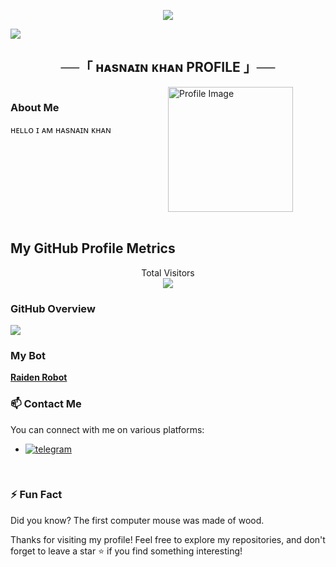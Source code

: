 <p align="center">
  <img src="https://readme-typing-svg.herokuapp.com?color=DC143C&center=true&lines=Welcome+to+My+GitHub+Profile;I+Am+Hasnain+khan;Thanks+For+Visit&width=600&height=180">
</p>

![](https://skillicons.dev/icons?i=python,vscode,linux,git,github,githubactions,flask,html,markdown,sqlite,mysql,postgres,redis)

<h2 align="center">
    ──「 ʜᴀsɴᴀɪɴ ᴋʜᴀɴ PROFILE 」──
</h2>

<div style="display: flex;">
  <div style="flex: 1;">
    <h3>About Me</h3>
    <p>
      ʜᴇʟʟᴏ ɪ ᴀᴍ ʜᴀsɴᴀɪɴ ᴋʜᴀɴ 
    </p>
  </div>
  <div style="flex: 1;">
    <img src="https://te.legra.ph/file/c3005d2ae64819522b556.jpg" width="200" alt="Profile Image">
  </div>
</div>

<br>

## My GitHub Profile Metrics

<p align="center"> 
  Total Visitors<br>
  <img src="https://profile-counter.glitch.me/hasnainkk-07/count.svg" />
</p>

### GitHub Overview

<a href="https://github.com/hasnainkk-07/github-readme-stats">
  <img src="https://denvercoder1-github-readme-stats.vercel.app/api/?username=hasnainkk-07 &show_icons=True&include_all_commits=True&count_private=True&theme=react&hide_border=True&bg_color=1F222E&title_color=F85D7F&icon_color=F8D866" />
</a>

### My Bot 
[**Raiden Robot**](https://t.me/Raiden_Robot)



### 📫 Contact Me

You can connect with me on various platforms:

- [![telegram](https://img.shields.io/badge/ʜᴀsɴᴀɪɴ-Telegram-blue?style=for-the-badge&logo=telegram)](https://t.me/hasnainkk)

<br>

### ⚡ Fun Fact

Did you know? The first computer mouse was made of wood.

Thanks for visiting my profile! Feel free to explore my repositories, and don't forget to leave a star ⭐️ if you find something interesting!
